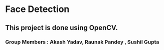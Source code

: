 # Face Detection
## This project is done using OpenCV.
### Group Members :  Akash Yadav, Raunak Pandey , Sushil Gupta
